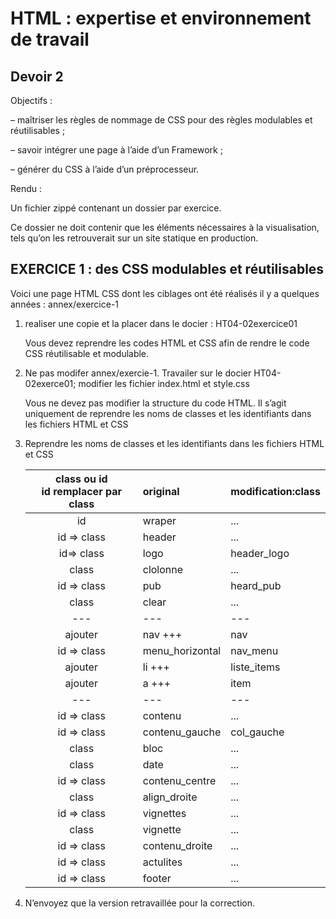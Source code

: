 # HTML : expertise et environnement de travail

## Devoir 2

Objectifs :

– maîtriser les règles de nommage de CSS pour des règles modulables et réutilisables ;

– savoir intégrer une page à l’aide d’un Framework ;

– générer du CSS à l’aide d’un préprocesseur.

Rendu :

Un fichier zippé contenant un dossier par exercice.

Ce dossier ne doit contenir que les éléments nécessaires à la visualisation, tels qu’on les retrouverait sur un site
statique en production.

## EXERCICE 1 : des CSS modulables et réutilisables

Voici une page HTML CSS dont les ciblages ont été réalisés il y a quelques années : annex/exercice-1

1. realiser une copie et la placer dans le docier : HT04-02exercice01

   Vous devez reprendre les codes HTML et CSS afin de rendre le code CSS réutilisable et modulable.

2. Ne pas modifer annex/exercie-1. Travailer sur le docier HT04-02exerce01; modifier les fichier index.html et style.css

   Vous ne devez pas modifier la structure du code HTML. Il s’agit uniquement de reprendre les noms de classes
   et les identifiants dans les fichiers HTML et CSS

3. Reprendre les noms de classes et les identifiants dans les fichiers HTML et CSS

   | class ou id</br>id remplacer par class | original        | modification:class |
   | :------------------------------------: | :-------------- | :----------------- |
   |                   id                   | wraper          | ...                |
   |              id => class               | header          | ...                |
   |               id=> class               | logo            | header_logo        |
   |                 class                  | clolonne        | ...                |
   |              id => class               | pub             | heard_pub          |
   |                 class                  | clear           | ...                |
   |                  ---                   | ---             | ---                |
   |                ajouter                 | nav +++         | nav                |
   |              id => class               | menu_horizontal | nav_menu           |
   |                ajouter                 | li +++          | liste_items        |
   |                ajouter                 | a +++           | item               |
   |                  ---                   | ---             | ---                |
   |              id => class               | contenu         | ...                |
   |              id => class               | contenu_gauche  | col_gauche         |
   |                 class                  | bloc            | ...                |
   |                 class                  | date            | ...                |
   |              id => class               | contenu_centre  | ...                |
   |                 class                  | align_droite    | ...                |
   |              id => class               | vignettes       | ...                |
   |                 class                  | vignette        | ...                |
   |              id => class               | contenu_droite  | ...                |
   |              id => class               | actulites       | ...                |
   |              id => class               | footer          | ...                |

4. N’envoyez que la version retravaillée pour la correction.
